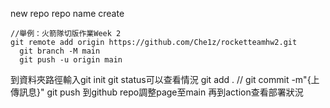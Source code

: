 new repo 
repo name
create

```
//舉例：火箭隊切版作業Week 2
git remote add origin https://github.com/Che1z/rocketteamhw2.git
  git branch -M main
  git push -u origin main
```

到資料夾路徑輸入git init
git status可以查看情況
git add .  //
git commit -m"{上傳訊息}"
git push
到github repo調整page至main
再到action查看部署狀況